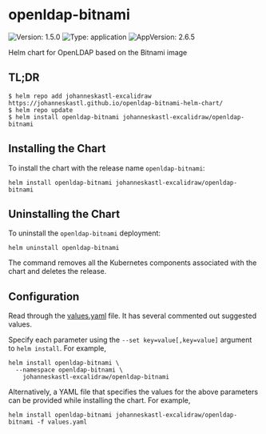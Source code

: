 # openldap-bitnami

![Version: 1.5.0](https://img.shields.io/badge/Version-1.5.0-informational?style=flat-square) ![Type: application](https://img.shields.io/badge/Type-application-informational?style=flat-square) ![AppVersion: 2.6.5](https://img.shields.io/badge/AppVersion-2.6.5-informational?style=flat-square)

Helm chart for OpenLDAP based on the Bitnami image

## TL;DR
```console
$ helm repo add johanneskastl-excalidraw https://johanneskastl.github.io/openldap-bitnami-helm-chart/
$ helm repo update
$ helm install openldap-bitnami johanneskastl-excalidraw/openldap-bitnami
```

## Installing the Chart
To install the chart with the release name `openldap-bitnami`:
```console
helm install openldap-bitnami johanneskastl-excalidraw/openldap-bitnami
```

## Uninstalling the Chart
To uninstall the `openldap-bitnami` deployment:
```console
helm uninstall openldap-bitnami
```
The command removes all the Kubernetes components associated with the chart and deletes the release.

## Configuration

Read through the [values.yaml](./values.yaml) file. It has several commented out suggested values.

Specify each parameter using the `--set key=value[,key=value]` argument to `helm install`. For example,
```console
helm install openldap-bitnami \
  --namespace openldap-bitnami \
    johanneskastl-excalidraw/openldap-bitnami
```

Alternatively, a YAML file that specifies the values for the above parameters can be provided while installing the chart.
For example,
```console
helm install openldap-bitnami johanneskastl-excalidraw/openldap-bitnami -f values.yaml
```

